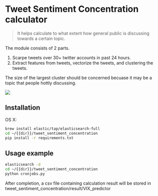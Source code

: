 # Tweet Sentiment Concentration calculator
> It helps calculate to what extent how general public is discussing towards a certain topic.

The module consists of 2 parts.
1. Scarpe tweets over 30+ twitter accounts in past 24 hours.
2. Extract features from tweets, vectorize the tweets, and clustering the tweets.

The size of the largest cluster should be concerned becuase it may be a topic that people hottly discussing.

![](header.png)

## Installation

OS X:

```sh
brew install elastic/tap/elasticsearch-full
cd ~/{{dir}}/tweet_sentiment_concentration
pip install -r requirements.txt
```

## Usage example

```sh
elasticsearch -d
cd ~/{{dir}}/tweet_sentiment_concentration
python cronjobs.py
```

After completion,  a csv file containing calculation result will be stored in tweet_sentiment_concentration/result/VIX_predictor
